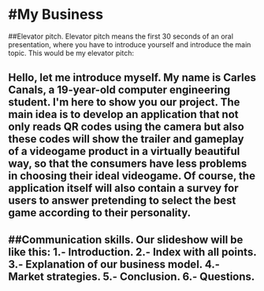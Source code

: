 #My Business
===============
##Elevator pitch.
Elevator pitch means the first 30 seconds of an oral presentation, where you have to introduce yourself and introduce the
main topic. This would be my elevator pitch:

Hello, let me introduce myself. My name is Carles Canals, a 19-year-old computer engineering student. I'm here to show
you our project. The main idea is to develop an application that not only reads QR codes using the camera but also these
codes will show the trailer and gameplay of a videogame product in a virtually beautiful way, so that the consumers 
have less problems in choosing their ideal videogame. Of course, the application itself will also contain a survey for
users to answer pretending to select the best game according to their personality.
---
##Communication skills.
Our slideshow will be like this:
1.- Introduction.
2.- Index with all points.
3.- Explanation of our business model.
4.- Market strategies.
5.- Conclusion.
6.- Questions.
---
